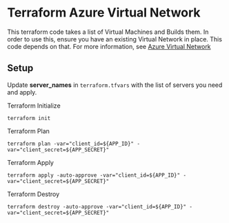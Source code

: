 # Terraform Azure Virtual Network
This terraform code takes a list of Virtual Machines and Builds them. In order to use this, ensure you have
an existing Virtual Network in place. This code depends on that. For more information, see [Azure Virtual Network](https://github.com/uonyekwuluje/terraform-azure/tree/main/azure-virtual-network)

## Setup
Update **server_names** in ```terraform.tfvars``` with the list of servers you need and apply.

Terraform Initialize
```
terraform init
```

Terraform Plan
```
terraform plan -var="client_id=${APP_ID}" -var="client_secret=${APP_SECRET}"
```

Terraform Apply
```
terraform apply -auto-approve -var="client_id=${APP_ID}" -var="client_secret=${APP_SECRET}"
```

Terraform Destroy
```
terraform destroy -auto-approve -var="client_id=${APP_ID}" -var="client_secret=${APP_SECRET}"
```
